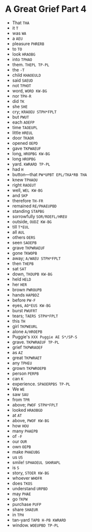 # A Great Grief Part 4

* That `THA`
* it `T`
* was `WA`
* a `AEU`
* pleasure `PHRERB`
* to `TO`
* look `HRAOBG`
* into `TPHAO`
* them. `THEPL TP-PL`
* the `-T`
* child `KHAOEULD`
* said `SAEUD`
* not `TPHOT`
* word, `WORD KW-BG`
* nor `TPH-R`
* did `TK`
* she `SHE`
* cry; `KRAOEU STPH*FPLT`
* but `PWUT`
* each `AOEFP`
* time `TAOEUPL`
* little `HREUL`
* door `TKAOR`
* opened `OEPD`
* gave `TKPWAEUF`
* long, `HROPBG KW-BG`
* long `HROPBG`
* yard. `KWRARD TP-PL`
* had `H`
* button—that `PW*UPBT EPL/TKA*RB THA`
* knew `TPHAOU`
* right `RAOEUT`
* well, `WEL KW-BG`
* and `SKP`
* therefore `TH-FR`
* remained `RE/PHAEUPBD`
* standing `STAPBG`
* sorrowfully `SOR/ROEFL/HREU`
* outside, `OUDZ KW-BG`
* till `T*EUL`
* all `AUL`
* others `OERS`
* seen `SAOEPB`
* grave `TKPWRAEUF`
* gone `TKWOPB`
* away; `A/WAEU STPH*FPLT`
* then `THEPB`
* sat `SAT`
* down, `TKOUPB KW-BG`
* held `HELD`
* her `HER`
* brown `PWROUPB`
* hands `HAPBDZ`
* before `PW-F`
* eyes, `AO*EUS KW-BG`
* burst `PWUFRT`
* tears; `TAERS STPH*FPLT`
* this `TH`
* girl `TKPWEURL`
* alone `A/HROEPB`
* Puggie's `XXX Puggie AE S*/SP-S`
* grave. `TKPWRAEUF TP-PL`
* grief `TKPWRAOEF`
* as `AZ`
* great `TKPWRAET`
* any `TPHEU`
* grown `TKPWROEPB`
* person `PERPB`
* can `K`
* experience. `SPAOERPBS TP-PL`
* We `WE`
* saw `SAU`
* from `TPR`
* above; `PWOF STPH*FPLT`
* looked `HRAOBGD`
* at `AT`
* above, `PWOF KW-BG`
* how `HOU`
* many `PHAEPB`
* of `-F`
* our `OUR`
* own `OEPB`
* make `PHAEUBG`
* us `US`
* smile! `SPHAOEUL SKHRAPL`
* is `S`
* story, `STOER KW-BG`
* whoever `WHOFR`
* does `TKOS`
* understand `URPBD`
* may `PHAE`
* go `TKPW`
* purchase `PUFP`
* share `SHAEUR`
* in `TPH`
* tan-yard `TAPB H-PB KWRARD`
* window. `WOEUPBD TP-PL`
